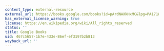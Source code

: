 ```yaml
---
content_type: external-resource
external_url: https://books.google.com/books?id=pArdNAXkHxMC&lpg=PA171&ots=kspjj4AYj8&dq=rethinking%20the%20lawn%20quammen&pg=PA171#v=onepage&q&f=false
has_external_license_warning: true
license: https://en.wikipedia.org/wiki/All_rights_reserved
status: ''
title: Google Books
uid: 467c5657-1b7e-433e-86ef-ef3197b2b813
wayback_url: ''
---
```

